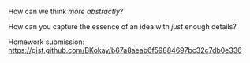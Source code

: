 How can we think *more abstractly*?

How can you capture the essence of an idea with *just* enough details?


Homework submission:
https://gist.github.com/BKokay/b67a8aeab6f59884697bc32c7db0e336
